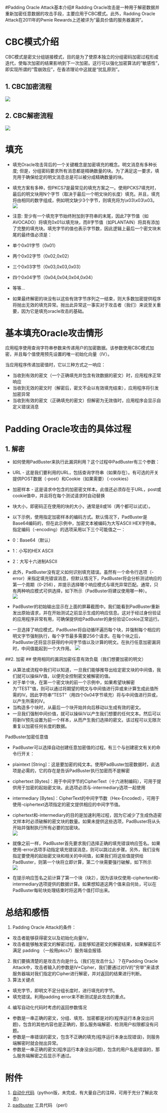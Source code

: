 #Padding Oracle Attack基本介绍#
Radding Oracle攻击是一种用于解密数据并重新加密任意数据的攻击手段，主要应用于CBC模式。此外，Radding Oracle Attack在2011年的Pwnie Rewards上还被评为”最具价值的服务器漏洞”。

# CBC模式介绍 #
CBC模式是密文分组链接模式，目的是为了使原本独立的分组密码加密过程形成迭代，使每次加密的结果影响到下一次加密。这行可以强化加密算法的”敏感性”，即实现所谓的”雪崩效应”，在香浓理论中这就是“扰乱原则”。

## 1. CBC加密流程 ##
![](1.png)
## 2. CBC解密流程 ##
![](2.png)

# 填充 #
- 填充Oracle攻击背后的一个关键概念是加密填充的概念。明文消息有多种长度; 但是，分组密码要求所有消息都是精确数量的块。为了满足这一要求，填充用于确保给定的明文消息总是可以被分成精确数量的块。

- 填充方案有多种，但PKCS7是最常见的填充方案之一。使用PCKS7填充时，最后的明文块用N个字节（取决于最后一个明文块的长度）填充。并且，填充将由相同的数字组成，例如明文缺少3个字节，则填充将为\x03\x03\x03。
![](3.png)



- 注意:
至少有一个填充字节始终附加到字符串的末尾，因此7字节值（如AVOCADO）将填充0x01以填充块，而8字节值（如PLANTAIN）将具有添加了完整的填充块。填充字节的值也表示字节数，因此逻辑上最后一个密文块末尾的最终值必须是：
 - 单个0x01字节（0x01）
 - 两个0x02字节（0x02,0x02）
 - 三个0x03字节（0x03,0x03,0x03）
 - 四个0x04字节（0x04,0x04,0x04,0x04）
 - 等等...
  
- 如果最终解密的块没有以这些有效字节序列之一结束，则大多数加密提供程序将抛出无效的填充异常。抛出此异常这一事实对于攻击者（我们）来说至关重要，因为它是填充oracle攻击的基础。
# 基本填充Oracle攻击情形 #
应用程序使用查询字符串参数来传递用户的加密数据。该参数使用CBC模式加密，并且每个值使用预先设置的唯一初始化向量（IV）。

当应用程序传递加密值时，它以三种方式之一响应：

- 当收到有效的密文（一个正确填充并包含有效数据的密文）时，应用程序正常响应
- 当收到无效的密文时（解密后，密文不会以有效填充结束），应用程序将引发加密异常
- 当收到有效的密文（正确填充的密文）但解密为无效值时，应用程序会显示自定义错误消息
# Padding Oracle攻击的具体过程 #
## 1. 解密 ##


- 如何使用PadBuster来执行此漏洞利用？这个过程中PadBuster有三个参数：
 - URL - 这是我们要利用的URL，包括查询字符串（如果存在）。有可选的开关提供POST数据（-post）和Cookie（如果需要）（-cookies）
 - 加密样本 - 这是请求中包含的加密密文样本。此值还必须存在于URL，post或cookie值中，并且将在每个测试请求时自动替换
 - 块大小，即密码正在使用的块的大小，通常是8或16（两个都可以试试）。


- 以下示例，使用指定加密样本的编码方式。默认情况下，PadBuster是Base64编码的，但在此示例中，加密文本被编码为大写ASCII HEX字符串。指定编码（-encoding）的选项采用以下三个可能值之一：
 - 0：Base64（默认）
 - 1：小写的HEX ASCII
 - 2：大写十六进制ASCII

- 此外，PadBuster没有定义如何识别填充错误。虽然有一个命令行选项（-error）来指定填充错误消息，但默认情况下，PadBuster将会分析测试响应的第一个周期（0-256），并提示选择哪个响应模式与填充异常匹配。通常，只有两种响应模式可供选择，如下所示（PadBuster将建议使用哪一种）。  
![](4.png)

- PadBuster的初始输出显示在上面的屏幕截图中。我们能看到PadBuster重新发出原始请求，并在开始测试之前显示生成的响应信息。这对于经过身份验证的应用程序非常有用，可确保提供给PadBuster的身份验证Cookie正常运行。

- 一旦选择了响应模式，PadBuster将自动循环遍历每个块，并强制每个相应的明文字节强制执行，每个字节最多需要256个请求。在每个块之后，PadBuster还将显示获得的中间字节值以及计算的明文。在执行任意加密漏洞时，中间值能起到一个大作用。
![](5.png)

##2. 加密 ##
使用相同的漏洞加密任意有效负载（我们想要加密的明文）

- 从算法或流程中我们可以知道，一旦我们能够推导出给定密文块的中间值，我们就可以操纵IV值，以便完全控制密文被解密的值。
- 对于单个块，在第一个密文块的前一个示例中，如果希望块解密为“TEST”值，则可以通过将期望的明文与中间值进行异或来计算生成此值所需的IV。因此字符串“TEST”（用四个0x04字节填充）将与中间值进行异或，以产生所需的IV。
- 当构造多个块时，从最后一个块开始并向后移动以生成有效的密文。
- 一旦我们强制中间价值，就可以操纵IV以产生我们想要的任何文本。然后可以将新IV预先设置为前一个样本，从而产生我们选择的密文。该过程可以无限次重复以加密任何长度的数据。

PadBuster加密任意值

- PadBuster可以选择自动创建任意加密值的过程。有三个与创建密文有关的命令行开关：
 - plaintext [String]：这是要加密的纯文本。使用PadBuster加密数据时，此选项是必需的，它的存在是告诉PadBuster执行加密而不是解密
 - ciphertext [Bytes]：用于中间字节的CipherText（十六进制编码），可用于提供用于加密的起始密文块。此选项必须与-intermediary选项一起使用
 - intermediary [Bytes]：CipherText的中间字节数（Hex-Encoded），可用于使用-ciphertext选项指定的密文提供相应的中间字节值。
- ciphertext和-intermediary的目的是加速利用过程，因为它减少了生成伪造密文样本时必须破解的密文块的数量。如果未提供这些选项，PadBuster将从头开始并强制执行所有必要的加密块。                          
![](6.png)

- 就像之前一样，PadBuster首先要求我们选择正确的填充错误响应签名。如果使用-error选项手动指定填充错误消息，则可以跳过此步骤。另外，我们没有指定要使用的起始密文块和相关的中间值，如果我们将这些值提供给PadBuster，则第一个块将立即计算，第二个块需要强行破解，如下所示  
![](7.png)

- 在提示响应签名之前计算了第一个块（块2），因为该块仅使用-ciphertext和-intermediary选项提供的数据计算。如果想知道这两个值来自何处，可以在PadBuster每轮块处理结束时将这两个值打印出来。
# 总结和感悟 #
1. Padding Oracle Attack的条件：
 - 攻击者能够获得密文以及初始化向量IV。
 - 攻击者能够触发密文的解密过程，且能够知道密文的解密结果，如果解密后不满足 padding （一般用pkcs7）服务端会报错. 
2. 我们要搞清楚的是攻击方向是什么（我们在攻击什么）？在Padding Oracle Attack中，攻击者输入的参数是IV+Cipher，我们要通过对IV的"穷举"来请求服务器端对我们指定的Cipher进行解密，并对返回的结果进行判断。
3. 算法关键点
 - 填充字节，即明文不足分组长度时，进行填充的字节。
 - 填充错误。利用padding error来不断测试是此攻击的重点。
4. 编写自动化代码时考虑的返回参数情况
 - 参数是一串正确的密文，分组、填充、加密都是对的(程序运行本身没出问题)，包含的其他内容也是正确的，那么服务端解密、检测用户权限都没有问题。
 - 参数是一串错误的密文，包含不正确的填充(程序运行本身出现错误)，则服务端解密时就会抛出异常。
 - 参数是一串正确的密文(程序运行本身没出问题)，包含的用户名是错误的，那么服务端解密之后显示不通过。
# 附件 #
1. [自动化代码](padding.py)（python版，未完成，有大量自己的注释，可用于充分了解此攻击）
2. [padbuster](padbuster.pl) 工具代码 （perl）
